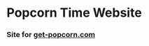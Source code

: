Popcorn Time Website
======================

### Site for [get-popcorn.com](https://get-popcorn.com)
